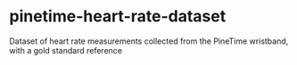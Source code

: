 # pinetime-heart-rate-dataset
Dataset of heart rate measurements collected from the PineTime wristband, with a gold standard reference
